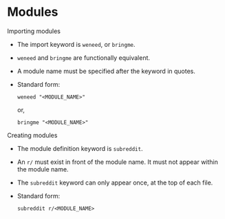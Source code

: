 # Modules

Importing modules

- The import keyword is `weneed`, or `bringme`.
- `weneed` and `bringme` are functionally equivalent.
- A module name must be specified after the keyword in quotes.
- Standard form:

  ```redditlang
  weneed "<MODULE_NAME>"
  ```

  or,

  ```redditlang
  bringme "<MODULE_NAME>"
  ```

Creating modules

- The module definition keyword is `subreddit`.
- An `r/` must exist in front of the module name. It must not appear within the module name.
- The `subreddit` keyword can only appear once, at the top of each file.
- Standard form:

  ```redditlang
  subreddit r/<MODULE_NAME>
  ```
